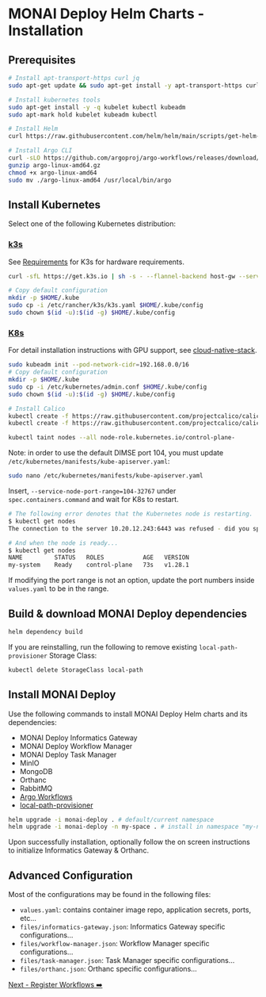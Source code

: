 # MONAI Deploy Helm Charts - Installation

## Prerequisites

```bash
# Install apt-transport-https curl jq
sudo apt-get update && sudo apt-get install -y apt-transport-https curl jq

# Install kubernetes tools
sudo apt-get install -y -q kubelet kubectl kubeadm
sudo apt-mark hold kubelet kubeadm kubectl

# Install Helm
curl https://raw.githubusercontent.com/helm/helm/main/scripts/get-helm-3 | bash

# Install Argo CLI
curl -sLO https://github.com/argoproj/argo-workflows/releases/download/v3.4.10/argo-linux-amd64.gz
gunzip argo-linux-amd64.gz
chmod +x argo-linux-amd64
sudo mv ./argo-linux-amd64 /usr/local/bin/argo
```

## Install Kubernetes

Select one of the following Kubernetes distribution:

### [k3s](https://k3s.io/)

See [Requirements](https://docs.k3s.io/installation/requirements) for K3s for hardware requirements.

```bash
curl -sfL https://get.k3s.io | sh -s - --flannel-backend host-gw --service-node-port-range 104-32767 --flannel-external-ip

# Copy default configuration
mkdir -p $HOME/.kube
sudo cp -i /etc/rancher/k3s/k3s.yaml $HOME/.kube/config
sudo chown $(id -u):$(id -g) $HOME/.kube/config
```

### [K8s](https://kubernetes.io/)

For detail installation instructions with GPU support, see [cloud-native-stack](https://github.com/NVIDIA/cloud-native-stack/tree/master/install-guides).

```bash
sudo kubeadm init --pod-network-cidr=192.168.0.0/16
# Copy default configuration
mkdir -p $HOME/.kube
sudo cp -i /etc/kubernetes/admin.conf $HOME/.kube/config
sudo chown $(id -u):$(id -g) $HOME/.kube/config

# Install Calico
kubectl create -f https://raw.githubusercontent.com/projectcalico/calico/v3.26.1/manifests/tigera-operator.yaml
kubectl create -f https://raw.githubusercontent.com/projectcalico/calico/v3.26.1/manifests/custom-resources.yaml

kubectl taint nodes --all node-role.kubernetes.io/control-plane-
```

Note: in order to use the default DIMSE port 104, you must update `/etc/kubernetes/manifests/kube-apiserver.yaml`:

```bash
sudo nano /etc/kubernetes/manifests/kube-apiserver.yaml
```

Insert, `--service-node-port-range=104-32767` under `spec.containers.command` and wait for K8s to restart.


```bash
# The following error denotes that the Kubernetes node is restarting.
$ kubectl get nodes
The connection to the server 10.20.12.243:6443 was refused - did you specify the right host or port?

# And when the node is ready...
$ kubectl get nodes
NAME         STATUS   ROLES           AGE   VERSION
my-system    Ready    control-plane   73s   v1.28.1
```

If modifying the port range is not an option, update the port numbers inside `values.yaml` to be in the range.

## Build & download MONAI Deploy dependencies

```bash
helm dependency build
```

If you are reinstalling, run the following to remove existing `local-path-provisioner` Storage Class:

```bash
kubectl delete StorageClass local-path
```

## Install MONAI Deploy

Use the following commands to install MONAI Deploy Helm charts and its dependencies:

- MONAI Deploy Informatics Gateway
- MONAI Deploy Workflow Manager
- MONAI Deploy Task Manager
- MinIO
- MongoDB
- Orthanc
- RabbitMQ
- [Argo Workflows](https://github.com/argoproj/argo-helm/tree/main/charts/argo-workflows)
- [local-path-provisioner](https://github.com/rancher/local-path-provisioner)

```bash
helm upgrade -i monai-deploy . # default/current namespace
helm upgrade -i monai-deploy -n my-space . # install in namespace "my-namespace"
```

Upon successfully installation, optionally follow the on screen instructions to initialize Informatics Gateway & Orthanc.

## Advanced Configuration

Most of the configurations may be found in the following files:

- `values.yaml`: contains container image repo, application secrets, ports, etc...
- `files/informatics-gateway.json`: Informatics Gateway specific configurations...
- `files/workflow-manager.json`: Workflow Manager specific configurations...
- `files/task-manager.json`: Task Manager specific configurations...
- `files/orthanc.json`: Orthanc specific configurations...

[Next - Register Workflows ➡️](./02.RegisterWorkflows.md)
